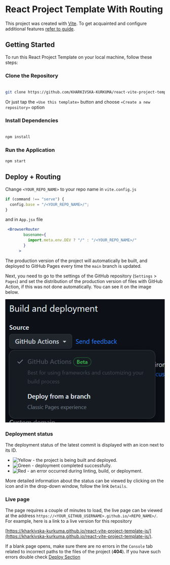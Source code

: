 # React Project Template With Routing

This project was created with
[Vite](https://vitejs.dev/). To get
acquainted and configure additional features
[refer to guide](https://vitejs.dev/guide/).

## Getting Started

To run this React Project Template on your local machine, follow these steps:

### Clone the Repository

```bash

git clone https://github.com/KHARKIVSKA-KURKUMA/react-vite-project-template-js.git

```

Or just tap the `«Use this template»` button and choose
`«Create a new repository»` option

### Install Dependencies

```bash

npm install

```

### Run the Application

```bash
npm start

```

<a id="deploy"></a>

## Deploy + Routing

Change `<YOUR_REPO_NAME>` to your repo name in `vite.config.js`

```jsx
if (command !== "serve") {
  config.base = "/<YOUR_REPO_NAME>/";
}
```

and in `App.jsx` file

```jsx
 <BrowserRouter
        basename={
          import.meta.env.DEV ? "/" : "/<YOUR_REPO_NAME>/"
        }
      >
```

The production version of the project will automatically be built, and
deployed to GitHub Pages every time the `main` branch
is updated.

Next, you need to go to the settings of the GitHub repository (`Settings` >
`Pages`) and set the distribution of the production version of files with GitHub Action, if this was not done automatically. You can see it on the image below.

![GitHub Pages settings](./public/assets/repo-settings.png)

### Deployment status

The deployment status of the latest commit is displayed with an icon next to its
ID.

- ![Yellow](https://via.placeholder.com/15/9e6a03/000000?text=+) - the project is being built and deployed.
- ![Green](https://via.placeholder.com/15/3fb950/000000?text=+) - deployment completed successfully.
- ![Red](https://via.placeholder.com/15/f85149/000000?text=+) - an error occurred during linting, build, or deployment.

More detailed information about the status can be viewed by clicking on the
icon and in the drop-down window, follow the link `Details`.

### Live page

The page requires a couple of minutes to load, the live page can be viewed at the
address `https://<YOUR_GITHUB_USERNAME>.github.io/<REPO_NAME>/`. For example, here is a link
to a live version for this repository

[https://kharkivska-kurkuma.github.io/react-vite-project-template-js/](https://kharkivska-kurkuma.github.io/react-vite-project-template-js/).

If a blank page opens, make sure there are no errors in the `Console` tab
related to incorrect paths to the files of the project (**404**). If you have such errors double check [Deploy Section](#deploy)
